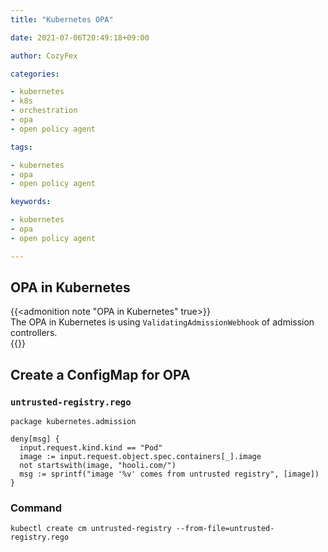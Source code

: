 ```yaml
---
title: "Kubernetes OPA"

date: 2021-07-06T20:49:18+09:00

author: CozyFex

categories:

- kubernetes
- k8s
- orchestration
- opa
- open policy agent

tags:

- kubernetes
- opa
- open policy agent

keywords:

- kubernetes
- opa
- open policy agent

---
```


## OPA in Kubernetes

{{<admonition note "OPA in Kubernetes" true>}}  
The OPA in Kubernetes is using `ValidatingAdmissionWebhook` of admission controllers.  
{{</admonition>}}

## Create a ConfigMap for OPA

### `untrusted-registry.rego`

```rego
package kubernetes.admission

deny[msg] {
  input.request.kind.kind == "Pod"
  image := input.request.object.spec.containers[_].image
  not startswith(image, "hooli.com/")
  msg := sprintf("image '%v' comes from untrusted registry", [image])
}
```

### Command

```shell
kubectl create cm untrusted-registry --from-file=untrusted-registry.rego
```

